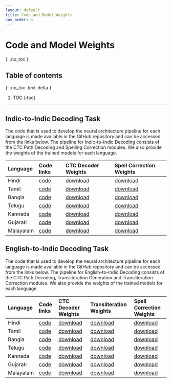```yaml
---
layout: default
title: Code and Model Weights
nav_order: 4
---
```


# Code and Model Weights
{: .no_toc }

## Table of contents
{: .no_toc .text-delta }

1. TOC
{:toc}

---
## Indic-to-Indic Decoding Task

The code that is used to develop the neural architecture pipeline for each language is made available in the GitHub repository and can be accessed from the links below. The pipeline for Indic-to-Indic Decoding consists of the CTC Path Decoding and Spelling Correction modules. We also provide the weights of the trained models for each language.

| Language | Code links| CTC Decoder Weights | Spell Correction Weights|
| :------- | :-------- | :-------- | :-------- |
| Hindi | [code](https://github.com/iitmnlp/indic-swipe/blob/master/indic-to-indic-decoding/Indic_to_Indic_hindi.py) | [download](https://github.com/iitmnlp/indic-swipe/blob/master/model-weights/indic-to-indic-weights/CTC-weights/Hindi_CTC.h5) | [download](https://github.com/iitmnlp/indic-swipe/blob/master/model-weights/indic-to-indic-weights/ELMo-Correction/Hindi_ELMo_Correction.h5) |
| Tamil | [code](https://github.com/iitmnlp/indic-swipe/blob/master/indic-to-indic-decoding/Indic_to_Indic_tamil.py) | [download](https://github.com/iitmnlp/indic-swipe/blob/master/model-weights/indic-to-indic-weights/CTC-weights.h5) | [download](https://github.com/iitmnlp/indic-swipe/blob/master/model-weights/indic-to-indic-weights/ELMo-Correction/Tamil_ELMo_Correction.h5) |
| Bangla | [code](https://github.com/iitmnlp/indic-swipe/blob/master/indic-to-indic-decoding/Indic_to_Indic_bangla.py) | [download](https://github.com/iitmnlp/indic-swipe/blob/master/model-weights/indic-to-indic-weights/CTC-weights/Bangla_CTC.h5) | [download](https://github.com/iitmnlp/indic-swipe/blob/master/model-weights/indic-to-indic-weights/ELMo-Correction/Bangla_ELMo_Correction.h5) |
| Telugu | [code](https://github.com/iitmnlp/indic-swipe/blob/master/indic-to-indic-decoding/Indic_to_Indic_telugu.py) | [download](https://github.com/iitmnlp/indic-swipe/blob/master/model-weights/indic-to-indic-weights/CTC-weights/Telugu_CTC.h5) | [download](https://github.com/iitmnlp/indic-swipe/blob/master/model-weights/indic-to-indic-weights/ELMo-Correction/Telugu_ELMo_Correction.h5) |
| Kannada | [code](https://github.com/iitmnlp/indic-swipe/blob/master/indic-to-indic-decoding/Indic_to_Indic_kannada.py) | [download](https://github.com/iitmnlp/indic-swipe/blob/master/model-weights/indic-to-indic-weights/CTC-weights/Kannada_CTC.h5) | [download](https://github.com/iitmnlp/indic-swipe/blob/master/model-weights/indic-to-indic-weights/ELMo-Correction/Kannada_ELMo_Correction.h5) |
| Gujarati | [code](https://github.com/iitmnlp/indic-swipe/blob/master/indic-to-indic-decoding/Indic_to_Indic_gujarati.py) | [download](https://github.com/iitmnlp/indic-swipe/blob/master/model-weights/indic-to-indic-weights/CTC-weights/Gujarati_CTC.h5) | [download](https://github.com/iitmnlp/indic-swipe/blob/master/model-weights/indic-to-indic-weights/ELMo-Correction/Gujarati_ELMo_Correction.h5) |
| Malayalam | [code](https://github.com/iitmnlp/indic-swipe/blob/master/indic-to-indic-decoding/Indic_to_Indic_malayalam.py) | [download](https://github.com/iitmnlp/indic-swipe/blob/master/model-weights/indic-to-indic-weights/CTC-weights/Malayalam_CTC.h5) | [download](https://github.com/iitmnlp/indic-swipe/blob/master/model-weights/indic-to-indic-weights/ELMo-Correction/Malayalam_ELMo_Correction.h5) |

## English-to-Indic Decoding Task

The code that is used to develop the neural architecture pipeline for each language is made available in the GitHub repository and can be accessed from the links below. The pipeline for English-to-Indic Decoding consists of the CTC Path Decoding, Transliteration Generation and Transliteration Correction modules. We also provide the weights of the trained models for each language.

| Language | Code links| CTC Decoder Weights| Transliteration Weights | Spell Correction Weights|
| :------- | :-------- | :-------- | :-------- | :-------- |
| Hindi | [code](https://github.com/iitmnlp/indic-swipe/blob/master/Indic-Indic%20Decoding/Indic_to_Indic_hindi.py) | [download](https://github.com/iitmnlp/indic-swipe/blob/master/model-weights/english-to-indic-weights/CTC-weights/ctc_weights_stored_eng_hindi.dms) | [download](https://github.com/iitmnlp/indic-swipe/blob/master/model-weights/english-to-indic-weights/translit-weights/nmt_hin_weights_3_epochs.h5) | [download](https://github.com/iitmnlp/indic-swipe/blob/master/model-weights/english-to-indic-weights/ELMo-Correction/ELMo_weights_beam_3_4_epochs_hindi.h5) |
| Tamil | [code](https://github.com/iitmnlp/indic-swipe/blob/master/Indic-Indic%20Decoding/Indic_to_Indic_tamil.py) | [download](https://github.com/iitmnlp/indic-swipe/blob/master/model-weights/english-to-indic-weights/CTC-weights/ctc_weights_stored_eng_tamil.dms) | [download](https://github.com/iitmnlp/indic-swipe/blob/master/model-weights/english-to-indic-weights/translit-weights/nmt_tam_weights_4_epochs.h5) | [download](https://github.com/iitmnlp/indic-swipe/blob/master/model-weights/english-to-indic-weights/ELMo-Correction/ELMo_weights_3_beam_4_epochs_tamil.h5) |
| Bangla | [code](https://github.com/iitmnlp/indic-swipe/blob/master/Indic-Indic%20Decoding/Indic_to_Indic_bangla.py) | [download](https://github.com/iitmnlp/indic-swipe/blob/master/model-weights/english-to-indic-weights/CTC-weights/ctc_weights_stored_eng_bengali.dms) | [download](https://github.com/iitmnlp/indic-swipe/blob/master/model-weights/english-to-indic-weights/translit-weights/nmt_ben_weights_4_epochs.h5) | [download](https://github.com/iitmnlp/indic-swipe/blob/master/model-weights/english-to-indic-weights/ELMo-Correction/ELMo_weights_3_beam_4_epochs_bengali.h5) |
| Telugu | [code](https://github.com/iitmnlp/indic-swipe/blob/master/Indic-Indic%20Decoding/Indic_to_Indic_telugu.py) | [download](https://github.com/iitmnlp/indic-swipe/blob/master/model-weights/english-to-indic-weights/CTC-weights/ctc_weights_stored_eng_telugu.dms) | [download](https://github.com/iitmnlp/indic-swipe/blob/master/model-weights/english-to-indic-weights/translit-weights/nmt_tel_weights_4_epochs.h5) | [download](https://github.com/iitmnlp/indic-swipe/blob/master/model-weights/english-to-indic-weights/ELMo-Correction/ELMo_weights_3_beam_telugu.h5) |
| Kannada | [code](https://github.com/iitmnlp/indic-swipe/blob/master/Indic-Indic%20Decoding/Indic_to_Indic_kannada.py) | [download](https://github.com/iitmnlp/indic-swipe/blob/master/model-weights/english-to-indic-weights/CTC-weights/ctc_weights_stored_eng_kannada.dms) | [download](https://github.com/iitmnlp/indic-swipe/blob/master/model-weights/english-to-indic-weights/translit-weights/nmt_kan_weights_5_epochs.h5) | [download](https://github.com/iitmnlp/indic-swipe/blob/master/model-weights/english-to-indic-weights/ELMo-Correction/ELMo_weights_3_beam_3_epochs_kannada.h5) |
| Gujarati | [code](https://github.com/iitmnlp/indic-swipe/blob/master/Indic-Indic%20Decoding/Indic_to_Indic_gujarati.py) | [download](https://github.com/iitmnlp/indic-swipe/blob/master/model-weights/english-to-indic-weights/CTC-weights/ctc_weights_stored_eng_gujarati.dms) | [download](https://github.com/iitmnlp/indic-swipe/blob/master/model-weights/english-to-indic-weights/translit-weights/nmt_guj_weights_5_epochs.h5) | [download](https://github.com/iitmnlp/indic-swipe/blob/master/model-weights/english-to-indic-weights/ELMo-Correction/ELMo_weights_3_beam_4_epochs_gujarati.h5) |
| Malayalam | [code](https://github.com/iitmnlp/indic-swipe/blob/master/Indic-Indic%20Decoding/Indic_to_Indic_malayalam.py) | [download](https://github.com/iitmnlp/indic-swipe/blob/master/model-weights/english-to-indic-weights/CTC-weights/ctc_weights_stored_eng_malayalam.dms) | [download](https://github.com/iitmnlp/indic-swipe/blob/master/model-weights/english-to-indic-weights/translit-weights/nmt_mal_weights_4_epochs.h5) | [download](https://github.com/iitmnlp/indic-swipe/blob/master/model-weights/english-to-indic-weights/ELMo-Correction/ELMo_weights_3_beam_10_epochs_malayalam.h5) |
